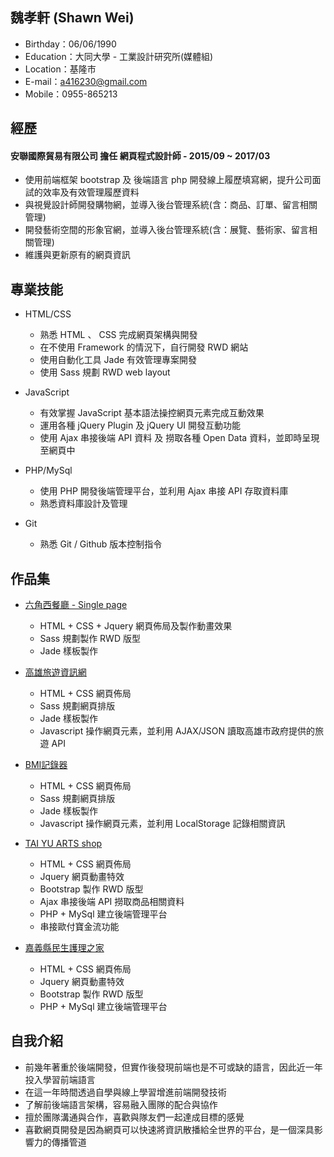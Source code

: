 ## 魏孝軒 (Shawn Wei)

- Birthday：06/06/1990
- Education：大同大學 - 工業設計研究所(媒體組)
- Location：基隆市
- E-mail：a416230@gmail.com
- Mobile：0955-865213


## 經歷

#### 安聯國際貿易有限公司 擔任 網頁程式設計師 - 2015/09 ~ 2017/03

- 使用前端框架 bootstrap 及 後端語言 php 開發線上履歷填寫網，提升公司面試的效率及有效管理履歷資料
- 與視覺設計師開發購物網，並導入後台管理系統(含：商品、訂單、留言相關管理)
- 開發藝術空間的形象官網，並導入後台管理系統(含：展覽、藝術家、留言相關管理)
- 維護與更新原有的網頁資訊


## 專業技能

- HTML/CSS 
  - 熟悉 HTML 、 CSS 完成網頁架構與開發
  - 在不使用 Framework 的情況下，自行開發 RWD 網站
  - 使用自動化工具 Jade 有效管理專案開發
  - 使用 Sass 規劃 RWD web layout

- JavaScript
  - 有效掌握 JavaScript 基本語法操控網頁元素完成互動效果
  - 運用各種 jQuery Plugin 及 jQuery UI 開發互動功能
  - 使用 Ajax 串接後端 API 資料 及 撈取各種 Open Data 資料，並即時呈現至網頁中
  
- PHP/MySql
  - 使用 PHP 開發後端管理平台，並利用 Ajax 串接 API 存取資料庫
  - 熟悉資料庫設計及管理

- Git
  - 熟悉 Git / Github 版本控制指令


## 作品集

- [六角西餐廳 - Single page](https://wei-siao.github.io/hamburg) 
  - HTML + CSS + Jquery 網頁佈局及製作動畫效果
  - Sass 規劃製作 RWD 版型
  - Jade 樣板製作
  
- [高雄旅遊資訊網](http://wss.twbbs.org/Kaohsiung_travel) 
  - HTML + CSS 網頁佈局
  - Sass 規劃網頁排版
  - Jade 樣板製作
  - Javascript 操作網頁元素，並利用 AJAX/JSON 讀取高雄市政府提供的旅遊 API
  
- [BMI記錄器](https://wei-siao.github.io/bmi/) 
  - HTML + CSS 網頁佈局
  - Sass 規劃網頁排版
  - Jade 樣板製作
  - Javascript 操作網頁元素，並利用 LocalStorage 記錄相關資訊
  
- [TAI YU ARTS shop](http://wss.twbbs.org/taiyushop) 
  - HTML + CSS 網頁佈局
  - Jquery 網頁動畫特效
  - Bootstrap 製作 RWD 版型
  - Ajax 串接後端 API 撈取商品相關資料
  - PHP + MySql 建立後端管理平台
  - 串接歐付寶金流功能
  
- [嘉義縣民生護理之家](http://www.msnh.com.tw/) 
  - HTML + CSS 網頁佈局
  - Jquery 網頁動畫特效
  - Bootstrap 製作 RWD 版型
  - PHP + MySql 建立後端管理平台
  
## 自我介紹

- 前幾年著重於後端開發，但實作後發現前端也是不可或缺的語言，因此近一年投入學習前端語言
- 在這一年時間透過自學與線上學習增進前端開發技術
- 了解前後端語言架構，容易融入團隊的配合與協作
- 擅於團隊溝通與合作，喜歡與隊友們一起達成目標的感覺
- 喜歡網頁開發是因為網頁可以快速將資訊散播給全世界的平台，是一個深具影響力的傳播管道






